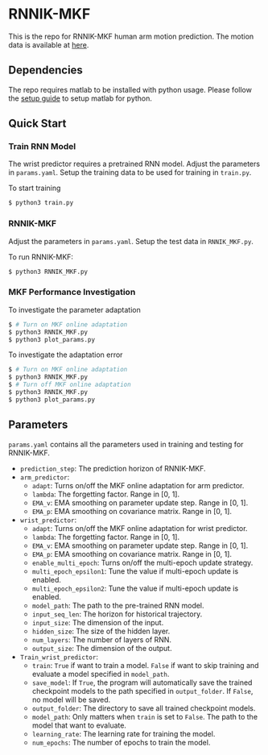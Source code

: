 # RNNIK-MKF
This is the repo for RNNIK-MKF human arm motion prediction. The motion data is available at [here](https://github.com/intelligent-control-lab/Human_Assembly_Data).

## Dependencies
The repo requires matlab to be installed with python usage. Please follow the [setup guide](https://www.mathworks.com/help/matlab/matlab_external/install-the-matlab-engine-for-python.html) to setup matlab for python.

## Quick Start
### Train RNN Model
The wrist predictor requires a pretrained RNN model. Adjust the parameters in `params.yaml`. Setup the training data to be used for training in `train.py`.

To start training
```bash
$ python3 train.py
```

### RNNIK-MKF
Adjust the parameters in `params.yaml`. Setup the test data in `RNNIK_MKF.py`.

To run RNNIK-MKF:
```bash
$ python3 RNNIK_MKF.py
```

### MKF Performance Investigation
To investigate the parameter adaptation
```bash
$ # Turn on MKF online adaptation
$ python3 RNNIK_MKF.py
$ python3 plot_params.py
```
To investigate the adaptation error
```bash
$ # Turn on MKF online adaptation
$ python3 RNNIK_MKF.py
$ # Turn off MKF online adaptation
$ python3 RNNIK_MKF.py
$ python3 plot_params.py
```

## Parameters
`params.yaml` contains all the parameters used in training and testing for RNNIK-MKF.

* `prediction_step`: The prediction horizon of RNNIK-MKF.
* `arm_predictor`:
  * `adapt`: Turns on/off the MKF online adaptation for arm predictor.
  * `lambda`: The forgetting factor. Range in [0, 1].
  * `EMA_v`: EMA smoothing on parameter update step. Range in [0, 1].
  * `EMA_p`: EMA smoothing on covariance matrix. Range in [0, 1].
* `wrist_predictor`:
  * `adapt`: Turns on/off the MKF online adaptation for wrist predictor.
  * `lambda`: The forgetting factor. Range in [0, 1].
  * `EMA_v`: EMA smoothing on parameter update step. Range in [0, 1].
  * `EMA_p`: EMA smoothing on covariance matrix. Range in [0, 1].
  * `enable_multi_epoch`: Turns on/off the multi-epoch update strategy.
  * `multi_epoch_epsilon1`: Tune the value if multi-epoch update is enabled.
  * `multi_epoch_epsilon2`: Tune the value if multi-epoch update is enabled.
  * `model_path`: The path to the pre-trained RNN model.
  * `input_seq_len`: The horizon for historical trajectory.
  * `input_size`: The dimension of the input.
  * `hidden_size`: The size of the hidden layer.
  * `num_layers`: The number of layers of RNN.
  * `output_size`: The dimension of the output.
* `Train_wrist_predictor`:
  * `train`: `True` if want to train a model. `False` if want to skip training and evaluate a model specified in `model_path`.
  * `save_model`: If `True`, the program will automatically save the trained checkpoint models to the path specified in `output_folder`. If `False`, no model will be saved.
  * `output_folder`: The directory to save all trained checkpoint models.
  * `model_path`: Only matters when `train` is set to `False`. The path to the model that want to evaluate.
  * `learning_rate`: The learning rate for training the model.
  * `num_epochs`: The number of epochs to train the model.
